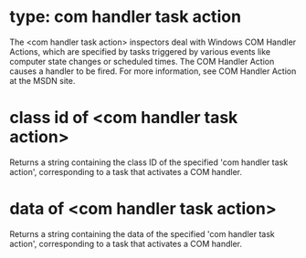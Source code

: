 # type: com handler task action

The &lt;com handler task action&gt; inspectors deal with Windows COM Handler Actions, which are specified by tasks triggered by various events like computer state changes or scheduled times. The COM Handler Action causes a handler to be fired. For more information, see COM Handler Action at the MSDN site.

# class id of &lt;com handler task action&gt;

Returns a string containing the class ID of the specified &#39;com handler task action&#39;, corresponding to a task that activates a COM handler.

# data of &lt;com handler task action&gt;

Returns a string containing the data of the specified &#39;com handler task action&#39;, corresponding to a task that activates a COM handler.
